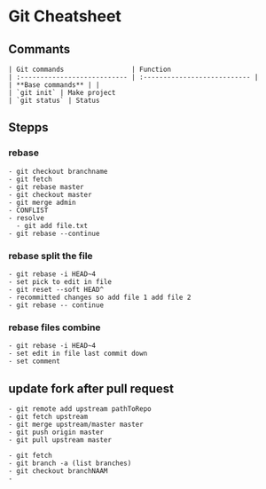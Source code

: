 # Git Cheatsheet
## Commants

    | Git commands                 | Function
    | :--------------------------- | :--------------------------- |
    | **Base commands** | |
    | `git init` | Make project
    | `git status` | Status

## Stepps
### rebase
    - git checkout branchname
    - git fetch
    - git rebase master
    - git checkout master
    - git merge admin
    - CONFLIST
    - resolve
      - git add file.txt
    - git rebase --continue

### rebase split the file
    - git rebase -i HEAD~4
    - set pick to edit in file
    - git reset --soft HEAD^
    - recommitted changes so add file 1 add file 2
    - git rebase -- continue

### rebase files combine
    - git rebase -i HEAD~4
    - set edit in file last commit down
    - set comment

## update fork after pull request
    - git remote add upstream pathToRepo
    - git fetch upstream
    - git merge upstream/master master
    - git push origin master
    - git pull upstream master

    - git fetch
    - git branch -a (list branches)
    - git checkout branchNAAM
    -
